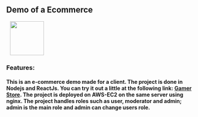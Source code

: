 <div style="display: flex; align-items: center;">
  <h2>Demo of a Ecommerce</h2>
</div>

<img src="https://res.cloudinary.com/dptaul20s/image/upload/v1698088629/logo-wide_m9zv3b.png" height="90" style="margin-left: 10px;">

### Features:

#### This is an e-commerce demo made for a client. The project is done in Nodejs and ReactJs. You can try it out a little at the following link: [Gamer Store](https://gamerstore.nimohe.dev/ "Gamer Store"). The project is deployed on AWS-EC2 on the same server using nginx. The project handles roles such as user, moderator and admin; admin is the main role and admin can change users role.
